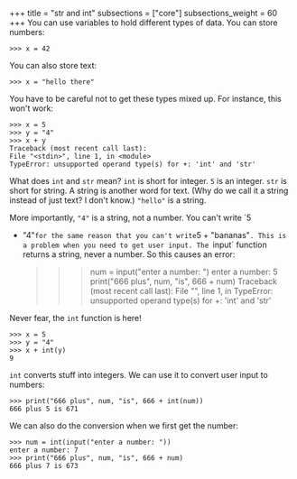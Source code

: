 +++
title = "str and int"
subsections = ["core"]
subsections_weight = 60
+++
You can use variables to hold different types of data. You can store
numbers:

	>>> x = 42

You can also store text:

	>>> x = "hello there"

You have to be careful not to get these types mixed up. For instance,
this won't work:

	>>> x = 5
	>>> y = "4"
	>>> x + y
	Traceback (most recent call last):
	File "<stdin>", line 1, in <module>
	TypeError: unsupported operand type(s) for +: 'int' and 'str'

What does `int` and `str` mean? `int` is short for integer. `5` is an
integer. `str` is short for string. A string is another word for text.
(Why do we call it a string instead of just text? I don't know.)
`"hello"` is a string.

More importantly, `"4"` is a string, not a number. You can't write `5
+ "4"` for the same reason that you can't write `5 + "bananas"`. This
is a problem when you need to get user input. The `input` function
returns a string, never a number. So this causes an error:

	>>> num = input("enter a number: ")
	enter a number: 5
	>>> print("666 plus", num, "is", 666 + num)
	Traceback (most recent call last):
	File "<stdin>", line 1, in <module>
	TypeError: unsupported operand type(s) for +: 'int' and 'str'

Never fear, the `int` function is here!

	>>> x = 5
	>>> y = "4"
	>>> x + int(y)
	9

`int` converts stuff into integers. We can use it to convert user
input to numbers:

	>>> print("666 plus", num, "is", 666 + int(num))
	666 plus 5 is 671

We can also do the conversion when we first get the number:

	>>> num = int(input("enter a number: "))
	enter a number: 7
	>>> print("666 plus", num, "is", 666 + num)
	666 plus 7 is 673
